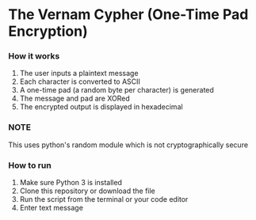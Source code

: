 # **The Vernam Cypher (One-Time Pad Encryption)**

### **How it works**
1. The user inputs a plaintext message
2. Each character is converted to ASCII
3. A one-time pad (a random byte per character) is generated
4. The message and pad are XORed
5. The encrypted output is displayed in hexadecimal



### **NOTE**
This uses python's random module which is not cryptographically secure



### **How to run**
1. Make sure Python 3 is installed
2. Clone this repository or download the file
3. Run the script from the terminal or your code editor
4. Enter text message


